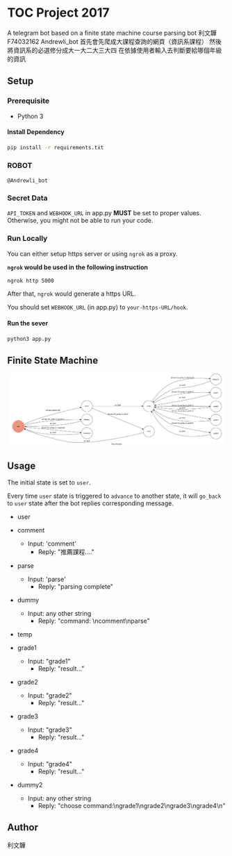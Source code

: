 # TOC Project 2017

A telegram bot based on a finite state machine
course parsing bot 利文韡 F74032162 Andrewli_bot
首先會先爬成大課程查詢的網頁（資訊系課程）
然後將資訊系的必選修分成大一大二大三大四
在依據使用者輸入去判斷要給哪個年級的資訊


## Setup

### Prerequisite
* Python 3

#### Install Dependency
```sh
pip install -r requirements.txt
```

### ROBOT
```
@Andrewli_bot
```

### Secret Data

`API_TOKEN` and `WEBHOOK_URL` in app.py **MUST** be set to proper values.
Otherwise, you might not be able to run your code.

### Run Locally
You can either setup https server or using `ngrok` as a proxy.

**`ngrok` would be used in the following instruction**

```sh
ngrok http 5000
```

After that, `ngrok` would generate a https URL.

You should set `WEBHOOK_URL` (in app.py) to `your-https-URL/hook`.

#### Run the sever

```sh
python3 app.py
```

## Finite State Machine
![fsm](./img/show-fsm.png)

## Usage
The initial state is set to `user`.

Every time `user` state is triggered to `advance` to another state, it will `go_back` to `user` state after the bot replies corresponding message.

* user

 * comment
     * Input: 'comment'
        * Reply: "推薦課程...."
 * parse
     * Input: 'parse'
        * Reply: "parsing complete"
* dummy
    * Input: any other string
        * Reply: "command: \ncomment\nparse"
* temp

* grade1
   * Input: "grade1"
       * Reply: "result..."
* grade2
   * Input: "grade2"
       * Reply: "result..."
* grade3
   * Input: "grade3"
       * Reply: "result..."
* grade4
   * Input: "grade4"
       * Reply: "result..."
* dummy2
   * Input: any other string
       * Reply: "choose command:\ngrade1\ngrade2\ngrade3\ngrade4\n"

## Author
利文韡


